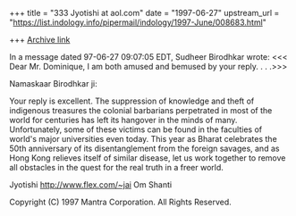 +++
title = "333 Jyotishi at aol.com"
date = "1997-06-27"
upstream_url = "https://list.indology.info/pipermail/indology/1997-June/008683.html"

+++
[Archive link](https://list.indology.info/pipermail/indology/1997-June/008683.html)

In a message dated 97-06-27 09:07:05 EDT, Sudheer Birodhkar wrote:
<<< Dear Mr. Dominique,  I am both amused and bemused by your reply. . . .>>>

Namaskaar Birodhkar ji:

Your reply is excellent.
The suppression of knowledge and theft of indigenous treasures the colonial
barbarians perpetrated in most of the world for centuries has left its
hangover in the minds of many.  Unfortunately, some of these victims can be
found in the faculties of world's major universities even today.  This year
as Bharat celebrates the 50th anniversary of its disentanglement from the
foreign savages,  and as Hong Kong relieves itself of similar disease, let us
work together to remove all obstacles in the quest for the real truth in a
freer world.

Jyotishi
http://www.flex.com/~jai
Om Shanti

Copyright (C) 1997 Mantra Corporation. All Rights Reserved.





